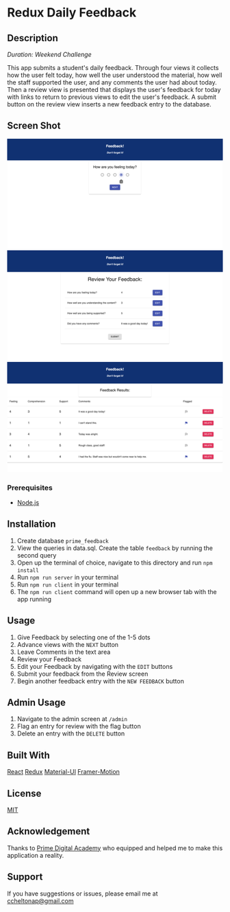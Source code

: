 # Redux Daily Feedback

## Description

_Duration: Weekend Challenge_

This app submits a student's daily feedback. Through four views it collects how the user felt today, how well the user understood the material, how well the staff supported the user, and any comments the user had about today. Then a review view is presented that displays the user's feedback for today with links to return to previous views to edit the user's feedback. A submit button on the review view inserts a new feedback entry to the database.

## Screen Shot

![5-radio-selectors](./images/ViewFeeling.png)
![Review-Screen](./images/ViewReview.png)
![Admin-Screen](./images/ViewAdmin.png)

### Prerequisites

- [Node.js](https://nodejs.org/en/)

## Installation

1. Create database `prime_feedback`
2. View the queries in data.sql. Create the table `feedback` by running the second query
3. Open up the terminal of choice, navigate to this directory and run `npm install`
4. Run `npm run server` in your terminal
5. Run `npm run client` in your terminal
6. The `npm run client` command will open up a new browser tab with the app running

## Usage

1. Give Feedback by selecting one of the 1-5 dots
2. Advance views with the `NEXT` button
3. Leave Comments in the text area
4. Review your Feedback
5. Edit your Feedback by navigating with the `EDIT` buttons
6. Submit your feedback from the Review screen
7. Begin another feedback entry with the `NEW FEEDBACK` button

## Admin Usage

1. Navigate to the admin screen at `/admin`
1. Flag an entry for review with the flag button
1. Delete an entry with the `DELETE` button

## Built With

[React](https://reactjs.org/)
[Redux](https://redux.js.org/)
[Material-UI](https://material-ui.com/)
[Framer-Motion](https://www.framer.com/motion/)

## License

[MIT](LICENSE.TXT)

## Acknowledgement

Thanks to [Prime Digital Academy](www.primeacademy.io) who equipped and helped me to make this application a reality.

## Support

If you have suggestions or issues, please email me at [ccheltonap@gmail.com](mailto:ccheltonap@gmail.com)
